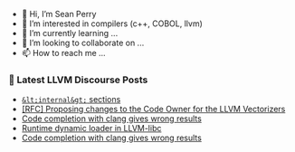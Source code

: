- 👋 Hi, I’m Sean Perry
- 👀 I’m interested in compilers (c++, COBOL, llvm)
- 🌱 I’m currently learning ...
- 💞️ I’m looking to collaborate on ...
- 📫 How to reach me ...

<!---
s66perry/s66perry is a ✨ special ✨ repository because its `README.md` (this file) appears on your GitHub profile.
You can click the Preview link to take a look at your changes.
--->
### 📕 Latest LLVM Discourse Posts

<!-- DISCOURSE-LLVM:START -->
- [`&lt;internal&gt;` sections](https://discourse.llvm.org/t/internal-sections/70266#post_2)
- [[RFC] Proposing changes to the Code Owner for the LLVM Vectorizers](https://discourse.llvm.org/t/rfc-proposing-changes-to-the-code-owner-for-the-llvm-vectorizers/70267#post_2)
- [Code completion with clang gives wrong results](https://discourse.llvm.org/t/code-completion-with-clang-gives-wrong-results/70244#post_5)
- [Runtime dynamic loader in LLVM-libc](https://discourse.llvm.org/t/runtime-dynamic-loader-in-llvm-libc/70259#post_2)
- [Code completion with clang gives wrong results](https://discourse.llvm.org/t/code-completion-with-clang-gives-wrong-results/70244#post_4)
<!-- DISCOURSE-LLVM:END -->
